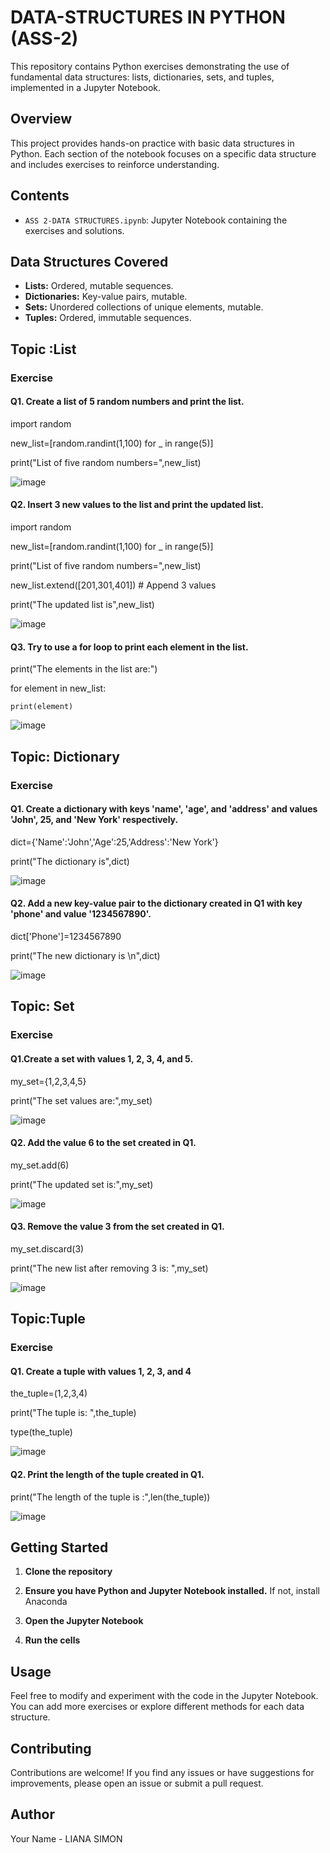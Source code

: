 # DATA-STRUCTURES IN PYTHON (ASS-2)

This repository contains Python exercises demonstrating the use of fundamental data structures: lists, dictionaries, sets, and tuples, implemented in a Jupyter Notebook.

## Overview

This project provides hands-on practice with basic data structures in Python. Each section of the notebook focuses on a specific data structure and includes exercises to reinforce understanding.

## Contents

-   `ASS 2-DATA STRUCTURES.ipynb`: Jupyter Notebook containing the exercises and solutions.

## Data Structures Covered

-   **Lists:** Ordered, mutable sequences.
-   **Dictionaries:** Key-value pairs, mutable.
-   **Sets:** Unordered collections of unique elements, mutable.
-   **Tuples:** Ordered, immutable sequences.




## Topic :List

### Exercise

#### Q1. Create a list of 5 random numbers and print the list.

import random

new_list=[random.randint(1,100) for _ in range(5)]

print("List of five random numbers=",new_list)

![image](https://github.com/user-attachments/assets/9ce26cf2-9e77-48ef-b202-32df86808bec)


#### Q2. Insert 3 new values to the list and print the updated list.

import random

new_list=[random.randint(1,100) for _ in range(5)]

print("List of five random numbers=",new_list)

new_list.extend([201,301,401])  # Append 3 values

print("The updated list is",new_list)


![image](https://github.com/user-attachments/assets/e43d3022-db87-4cd2-b559-baef4df2fe7a)


#### Q3. Try to use a for loop to print each element in the list.

print("The elements in the list are:")

for element in new_list:

    print(element)


![image](https://github.com/user-attachments/assets/131983ac-b64f-44f2-9cad-c45c3e775076)


## Topic: Dictionary

### Exercise 

#### Q1. Create a dictionary with keys 'name', 'age', and 'address' and values 'John', 25, and 'New York' respectively.

dict={'Name':'John','Age':25,'Address':'New York'}

print("The dictionary is",dict)


![image](https://github.com/user-attachments/assets/e38cc5fd-5a80-4508-ad6e-3f55d69018ea)


#### Q2. Add a new key-value pair to the dictionary created in Q1 with key 'phone' and value '1234567890'.

dict['Phone']=1234567890

print("The new dictionary is \n",dict)

![image](https://github.com/user-attachments/assets/e050a96e-599b-4e4a-b51e-6e10797fcc96)


## Topic: Set

### Exercise  

#### Q1.Create a set with values 1, 2, 3, 4, and 5.

my_set={1,2,3,4,5}

print("The set values are:",my_set)

![image](https://github.com/user-attachments/assets/837f4565-9a38-4426-91e3-1adfc950052f)


#### Q2. Add the value 6 to the set created in Q1.

my_set.add(6)

print("The updated set is:",my_set)

![image](https://github.com/user-attachments/assets/b3e40c36-7771-4efa-8dd0-7b03818eee0e)


#### Q3. Remove the value 3 from the set created in Q1.

my_set.discard(3)

print("The new list after removing 3 is: ",my_set)

![image](https://github.com/user-attachments/assets/0f2ad8ef-6a44-48a0-b028-a48a91c0d1b3)


## Topic:Tuple

### Exercise 

#### Q1. Create a tuple with values 1, 2, 3, and 4

the_tuple=(1,2,3,4)

print("The tuple is: ",the_tuple)

type(the_tuple)

![image](https://github.com/user-attachments/assets/a7fbef76-8116-4452-ae40-3d227b1e7dcf)


#### Q2. Print the length of the tuple created in Q1.

print("The length of the tuple is :",len(the_tuple))

![image](https://github.com/user-attachments/assets/d981f56b-30ab-488b-ab57-d566bc94437c)



## Getting Started

1.  **Clone the repository**

2.  **Ensure you have Python and Jupyter Notebook installed.** If not, install Anaconda

3.  **Open the Jupyter Notebook**

4.  **Run the cells** 

## Usage

Feel free to modify and experiment with the code in the Jupyter Notebook. You can add more exercises or explore different methods for each data structure.

## Contributing

Contributions are welcome! If you find any issues or have suggestions for improvements, please open an issue or submit a pull request.



## Author

Your Name - LIANA SIMON











